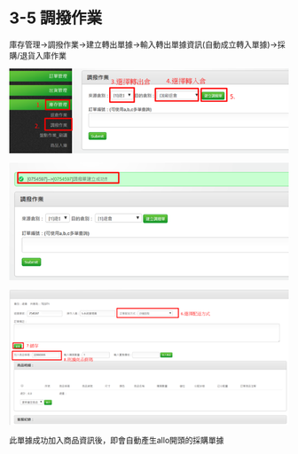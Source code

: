 # 3-5 調撥作業

庫存管理→調撥作業→建立轉出單據→輸入轉出單據資訊\(自動成立轉入單據\)→採購/退貨入庫作業

![](../.gitbook/assets/image-186.png)

![](../.gitbook/assets/image-150.png)

![](../.gitbook/assets/image-166.png)

此單據成功加入商品資訊後，即會自動產生allo開頭的採購單據

